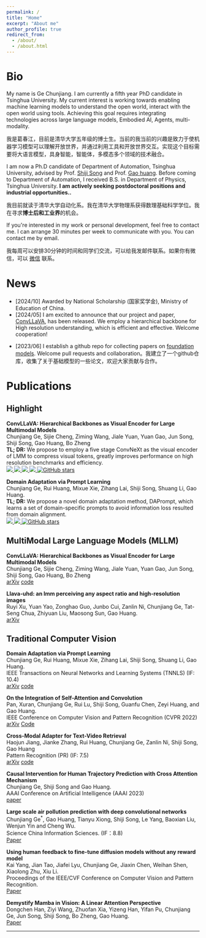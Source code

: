 ```yaml
---
permalink: /
title: "Home"
excerpt: "About me"
author_profile: true
redirect_from: 
  - /about/
  - /about.html
---
```


# Bio

My name is Ge Chunjiang. I am currently a fifth year PhD candidate in Tsinghua University. My current interest is working towards enabling machine learning models to understand the open world, interact with the open world using tools. Achieving this goal requires integrating technologies across large language models, Embodied AI, Agents, multi-modality.

我是葛春江，目前是清华大学五年级的博士生。当前的我当前的兴趣是致力于使机器学习模型可以理解开放世界，并通过利用工具和开放世界交互。实现这个目标需要将大语言模型，具身智能，智能体，多模态多个领域的技术融合。

I am now a Ph.D candidate of Department of Automation, Tsinghua University, advised by Prof. [Shiji Song](https://scholar.google.com/citations?user=rw6vWdcAAAAJ&hl=en) and Prof. [Gao huang](http://www.gaohuang.net/). Before coming to Department of Automation, I received B.S. in Department of Physics, Tsinghua University. **I am actively seeking postdoctoral positions and industrial opportunities..**

我目前就读于清华大学自动化系。我在清华大学物理系获得数理基础科学学位。我在寻求**博士后和工业界**的机会。

If you're interested in my work or personal development, feel free to contact me. I can arrange 30 minutes per week to communicate with you. You can contact me by email.

我每周可以安排30分钟的时间和同学们交流，可以给我发邮件联系。如果你有微信，可以 [微信](https://github.com/John-Ge/John-Ge.github.io/blob/master/images/wechat.jpg) 联系。
# News

- [2024/10] Awarded by National Scholarship (国家奖学金), Ministry of Education of China.
- [2024/05] I am excited to announce that our project and paper, [ConvLLaVA](https://arxiv.org/abs/2405.15738), has been released. We employ a hierarchical backbone for High resolution understanding, which is efficient and effective. Welcome cooperation!
<!-- - [2023/08] I become a contributor of project [OpenRLHF](https://github.com/OpenLLMAI/OpenRLHF/tree/main).  -->
- [2023/06] I establish a github repo for collecting papers on [foundation models](https://github.com/John-Ge/awesome-foundation-models). Welcome pull requests and collaboration。我建立了一个github仓库，收集了关于基础模型的一些论文，欢迎大家贡献与合作。

# Publications

## Highlight

**ConvLLaVA: Hierarchical Backbones as Visual Encoder for Large Multimodal Models**\
Chunjiang Ge, Sijie Cheng, Ziming Wang, Jiale Yuan, Yuan Gao, Jun Song, Shiji Song, Gao Huang, Bo Zheng \
**TL; DR:** We propose to employ a five stage ConvNeXt as the visual encoder of LMM to compress visual tokens, greatly improves performance on high resolution benchmarks and efficiency.\
<a href="http://arxiv.org/abs/2405.15738"> 
    <img src="https://img.shields.io/badge/arXiv-2405.15738-b31b1b.svg?logo=arXiv">
</a>
<a href="https://github.com/alibaba/conv-llava"> 
    <img src="https://img.shields.io/badge/Github-ConvLLaVA-181717.svg?logo=GitHub">
</a>
<a href="https://huggingface.co/collections/ConvLLaVA/convllava-66519ef0ccdee62544bd19bf"> 
    <img src="https://img.shields.io/badge/🤗%20Hugging%20Face-Models-ffd21e">
</a>
<a href="https://modelscope.cn/organization/ConvLLaVA?tab=model"> 
    <img src="https://img.shields.io/badge/🤖%20ModelScope-Models-5f4cf2.svg">
</a>
<a href="https://github.com/alibaba/conv-llava/stargazers">
    <img alt="GitHub stars" src="https://img.shields.io/github/stars/alibaba/conv-llava?color=ccf" />
</a>

**Domain Adaptation via Prompt Learning**\
Chunjiang Ge, Rui Huang, Mixue Xie, Zihang Lai, Shiji Song, Shuang Li, Gao Huang.  \
**TL; DR:** We propose a novel domain adaptation method, DAPrompt, which learns a set of domain-specific prompts to avoid information loss resulted from domain alignment.\
<a href="https://arxiv.org/abs/2202.06687"> 
    <img src="https://img.shields.io/badge/arXiv-2202.06687-b31b1b.svg?logo=arXiv">
</a>
  <a href="https://github.com/LeapLabTHU/DAPrompt"> 
    <img src="https://img.shields.io/badge/Github-DAPrompt-181717.svg?logo=GitHub">
</a>
<a href="https://github.com/LeapLabTHU/DAPrompt/stargazers">
    <img alt="GitHub stars" src="https://img.shields.io/github/stars/LeapLabTHU/DAPrompt?color=ccf" />
</a>

## MultiModal Large Language Models (MLLM)

**ConvLLaVA: Hierarchical Backbones as Visual Encoder for Large Multimodal Models**\
Chunjiang Ge, Sijie Cheng, Ziming Wang, Jiale Yuan, Yuan Gao, Jun Song, Shiji Song, Gao Huang, Bo Zheng \
[arXiv](https://arxiv.org/abs/2405.15738) [code](https://github.com/alibaba/conv-llava)

**Llava-uhd: an lmm perceiving any aspect ratio and high-resolution images**\
Ruyi Xu, Yuan Yao, Zonghao Guo, Junbo Cui, Zanlin Ni, Chunjiang Ge, Tat-Seng Chua, Zhiyuan Liu, Maosong Sun, Gao Huang.  \
[arXiv](https://arxiv.org/abs/2403.11703)

## Traditional Computer Vision

**Domain Adaptation via Prompt Learning**\
Chunjiang Ge, Rui Huang, Mixue Xie, Zihang Lai, Shiji Song, Shuang Li, Gao Huang.  \
IEEE Transactions on Neural Networks and Learning Systems (TNNLS) (IF: 10.4) \
[arXiv](https://arxiv.org/abs/2202.06687) [code](https://github.com/LeapLabTHU/DAPrompt)

**On the Integration of Self-Attention and Convolution**\
Pan, Xuran, Chunjiang Ge, Rui Lu, Shiji Song, Guanfu Chen, Zeyi Huang, and Gao Huang.  \
IEEE Conference on Computer Vision and Pattern Recognition (CVPR 2022)\
[arXiv](https://arxiv.org/abs/2111.14556) [Code](https://github.com/leaplabthu/acmix)

**Cross-Modal Adapter for Text-Video Retrieval**\
Haojun Jiang, Jianke Zhang, Rui Huang, Chunjiang Ge, Zanlin Ni, Shiji Song, Gao Huang \
Pattern Recognition (PR) (IF: 7.5) \
[arXiv](https://arXiv.org/abs/2211.09623) [code](https://github.com/LeapLabTHU/Cross-Modal-Adapter)

**Causal Intervention for Human Trajectory Prediction with Cross Attention Mechanism**\
Chunjiang Ge, Shiji Song and Gao Huang. \
AAAI Conference on Artificial Intelligence (AAAI 2023)\
[paper](https://ojs.aaai.org/index.php/AAAI/article/view/25142)

**Large scale air pollution prediction with deep convolutional networks**\
Chunjiang Ge$^\ast$, Gao Huang, Tianyu Xiong, Shiji Song, Le Yang, Baoxian Liu, Wenjun Yin and Cheng Wu.  \
Science China Information Sciences. (IF：8.8) \
[Paper](https://link.springer.com/article/10.1007/s11432-020-2951-1)

**Using human feedback to fine-tune diffusion models without any reward model**\
Kai Yang, Jian Tao, Jiafei Lyu, Chunjiang Ge, Jiaxin Chen, Weihan Shen, Xiaolong Zhu, Xiu Li.  \
Proceedings of the IEEE/CVF Conference on Computer Vision and Pattern Recognition. \
[Paper](https://openaccess.thecvf.com/content/CVPR2024/papers/Yang_Using_Human_Feedback_to_Fine-tune_Diffusion_Models_without_Any_Reward_CVPR_2024_paper.pdf)

**Demystify Mamba in Vision: A Linear Attention Perspective**\
Dongchen Han, Ziyi Wang, Zhuofan Xia, Yizeng Han, Yifan Pu, Chunjiang Ge, Jun Song, Shiji Song, Bo Zheng, Gao Huang.  \
[Paper](https://arxiv.org/abs/2405.16605)

---

<script type="text/javascript" src="//rf.revolvermaps.com/0/0/6.js?i=5fymzl2m77g&amp;m=7&amp;c=e63100&amp;cr1=ffffff&amp;f=arial&amp;l=0&amp;bv=90&amp;lx=-420&amp;ly=420&amp;hi=20&amp;he=7&amp;hc=a8ddff&amp;rs=80" async="async"></script>